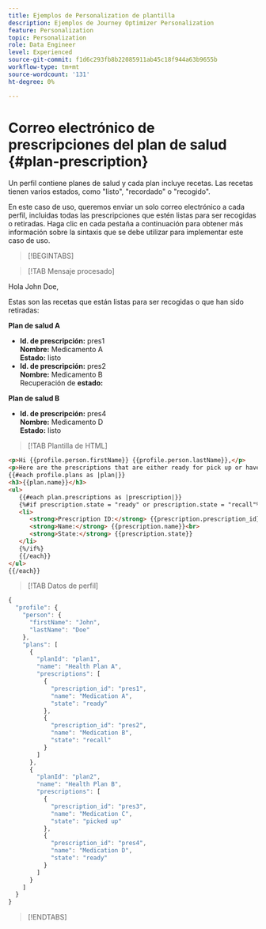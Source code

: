 ```yaml
---
title: Ejemplos de Personalization de plantilla
description: Ejemplos de Journey Optimizer Personalization
feature: Personalization
topic: Personalization
role: Data Engineer
level: Experienced
source-git-commit: f1d6c293fb8b22085911ab45c18f944a63b9655b
workflow-type: tm+mt
source-wordcount: '131'
ht-degree: 0%

---
```



# Correo electrónico de prescripciones del plan de salud {#plan-prescription}

Un perfil contiene planes de salud y cada plan incluye recetas. Las recetas tienen varios estados, como &quot;listo&quot;, &quot;recordado&quot; o &quot;recogido&quot;.

En este caso de uso, queremos enviar un solo correo electrónico a cada perfil, incluidas todas las prescripciones que estén listas para ser recogidas o retiradas. Haga clic en cada pestaña a continuación para obtener más información sobre la sintaxis que se debe utilizar para implementar este caso de uso.

>[!BEGINTABS]

>[!TAB Mensaje procesado]

<p>Hola John Doe,</p>
<p>Estas son las recetas que están listas para ser recogidas o que han sido retiradas:</p>

**Plan de salud A**

<ul>

<li>
      <strong>Id. de prescripción:</strong> pres1<br>
      <strong>Nombre:</strong> Medicamento A<br>
      <strong>Estado:</strong> listo
   </li>

<li>
      <strong>Id. de prescripción:</strong> pres2<br>
      <strong>Nombre:</strong> Medicamento B<br>
      Recuperación de <strong>estado: </strong>
   </li>

</ul>

**Plan de salud B**

<ul>

<li>
      <strong>Id. de prescripción:</strong> pres4<br>
      <strong>Nombre:</strong> Medicamento D<br>
      <strong>Estado:</strong> listo
   </li>

</ul>

>[!TAB Plantilla de HTML]

```html
<p>Hi {{profile.person.firstName}} {{profile.person.lastName}},</p>
<p>Here are the prescriptions that are either ready for pick up or have been recalled:</p>
{{#each profile.plans as |plan|}}
<h3>{{plan.name}}</h3>
<ul>
   {{#each plan.prescriptions as |prescription|}}
   {%#if prescription.state = "ready" or prescription.state = "recall"%}
   <li>
      <strong>Prescription ID:</strong> {{prescription.prescription_id}}<br>
      <strong>Name:</strong> {{prescription.name}}<br>
      <strong>State:</strong> {{prescription.state}}
   </li>
   {%/if%}
   {{/each}}
</ul>
{{/each}}
```

>[!TAB Datos de perfil]

```javascript
{
  "profile": {
    "person": {
      "firstName": "John",
      "lastName": "Doe"
    },
    "plans": [
      {
        "planId": "plan1",
        "name": "Health Plan A",
        "prescriptions": [
          {
            "prescription_id": "pres1",
            "name": "Medication A",
            "state": "ready"
          },
          {
            "prescription_id": "pres2",
            "name": "Medication B",
            "state": "recall"
          }
        ]
      },
      {
        "planId": "plan2",
        "name": "Health Plan B",
        "prescriptions": [
          {
            "prescription_id": "pres3",
            "name": "Medication C",
            "state": "picked up"
          },
          {
            "prescription_id": "pres4",
            "name": "Medication D",
            "state": "ready"
          }
        ]
      }
    ]
  }
}
```

>[!ENDTABS]
